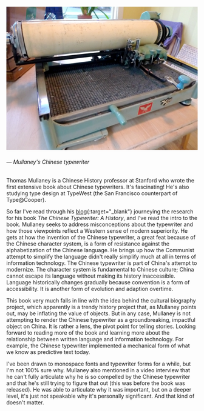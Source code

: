 <a name="chinesetypewriter01"></a>

![](images/14/chinesetypewriter.jpg)
###### — Mullaney's Chinese typewriter

Thomas Mullaney is a Chinese History professor at Stanford who wrote the first extensive book about Chinese typewriters. It's fascinating! He's also studying type design at TypeWest (the San Francisco counterpart of Type@Cooper).

So far I've read through his [blog](https://thechinesetypewriter.wordpress.com/){:target="_blank"} journeying the research for his book *The Chinese Typewriter: A History*, and I've read the intro to the book. Mullaney seeks to address misconceptions about the typewriter and how those viewpoints reflect a Western sense of modern superiority. He gets at how the invention of the Chinese typewriter, a great feat because of the Chinese character system, is a form of resistance against the alphabetization of the Chinese language. He brings up how the Communist attempt to simplify the language didn't really simplify much at all in terms of information technology. The Chinese typewriter is part of China's attempt to modernize. The character system is fundamental to Chinese culture; China cannot escape its language without making its history inaccessible. Language historically changes gradually because convention is a form of accessibility. It is another form of evolution and adaption overtime.

This book very much falls in line with the idea behind the cultural biography project, which apparently is a trendy history project that, as Mullaney points out, may be inflating the value of objects. But in any case, Mullaney is not attempting to render the Chinese typewriter as a groundbreaking, impactful object on China. It is rather a lens, the pivot point for telling stories. Looking forward to reading more of the book and learning more about the relationship between written language and information technology. For example, the Chinese typewriter implemented a mechanical form of what we know as predictive text today.

I've been drawn to monospace fonts and typewriter forms for a while, but I'm not 100% sure why. Mullaney also mentioned in a video interview that he can't fully articulate why he is so compelled by the Chinese typewriter and that he's still trying to figure that out (this was before the book was released). He was able to articulate why it was important, but on a deeper level, it's just not speakable why it's personally significant. And that kind of doesn't matter.
